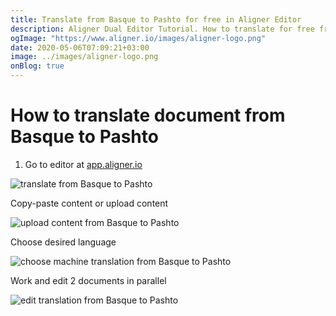 ```yaml
---
title: Translate from Basque to Pashto for free in Aligner Editor
description: Aligner Dual Editor Tutorial. How to translate for free from Basque to Pashto. Aligner is multilingual document management platform. 
ogImage: "https://www.aligner.io/images/aligner-logo.png"
date: 2020-05-06T07:09:21+03:00
image: ../images/aligner-logo.png
onBlog: true
---
```


# How to translate document from Basque to Pashto

1. Go to editor at [app.aligner.io](https://app.aligner.io "Aligner App web page")

![translate from Basque to Pashto](../aligner-blank-editor.png "translate from Basque to Pashto")

Copy-paste content or upload content

![upload content from Basque to Pashto](../aligner-uploaded-document.png "upload content from Basque to Pashto")

Choose desired language

![choose machine translation from Basque to Pashto](../aligner-language-dropdown.png "choose machine translation from Basque to Pashto")

Work and edit 2 documents in parallel

![edit translation from Basque to Pashto](../aligner-double-sitded-editor.png "edit translation from Basque to Pashto")

